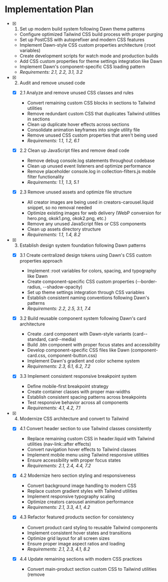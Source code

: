 # Implementation Plan

- [x] 1. Set up modern build system following Dawn theme patterns
  - Configure optimized Tailwind CSS build process with proper purging
  - Set up PostCSS with autoprefixer and modern CSS features
  - Implement Dawn-style CSS custom properties architecture (:root variables)
  - Create development scripts for watch mode and production builds
  - Add CSS custom properties for theme settings integration like Dawn
  - Implement Dawn's component-specific CSS loading pattern
  - _Requirements: 2.1, 2.2, 3.1, 3.2_

- [x] 2. Audit and remove unused code
  - [x] 2.1 Analyze and remove unused CSS classes and rules
    - Convert remaining custom CSS blocks in sections to Tailwind utilities
    - Remove redundant custom CSS that duplicates Tailwind utilities in sections
    - Clean up duplicate hover effects across sections
    - Consolidate animation keyframes into single utility file
    - Remove unused CSS custom properties that aren't being used
    - _Requirements: 1.1, 1.2, 6.1_

  - [x] 2.2 Clean up JavaScript files and remove dead code
    - Remove debug console.log statements throughout codebase
    - Clean up unused event listeners and optimize performance
    - Remove placeholder console.log in collection-filters.js mobile filter functionality
    - _Requirements: 1.1, 1.3, 5.1_

  - [x] 2.3 Remove unused assets and optimize file structure
    - All creator images are being used in creators-carousel.liquid snippet, so no removal needed
    - Optimize existing images for web delivery (WebP conversion for hero.png, okok1.png, okok2.png, etc.)
    - Remove any unused JavaScript files or CSS components
    - Clean up assets directory structure
    - _Requirements: 1.1, 1.4, 8.2_

- [x] 3. Establish design system foundation following Dawn patterns
  - [x] 3.1 Create centralized design tokens using Dawn's CSS custom properties approach
    - Implement :root variables for colors, spacing, and typography like Dawn
    - Create component-specific CSS custom properties (--border-radius, --shadow-opacity)
    - Set up theme settings integration through CSS variables
    - Establish consistent naming conventions following Dawn's patterns
    - _Requirements: 2.2, 2.5, 3.1, 7.4_

  - [x] 3.2 Build reusable component system following Dawn's card architecture
    - Create .card component with Dawn-style variants (card--standard, card--media)
    - Build .btn component with proper focus states and accessibility
    - Develop component-specific CSS files like Dawn (component-card.css, component-button.css)
    - Implement Dawn's gradient and color scheme system
    - _Requirements: 2.3, 6.1, 6.2, 7.2_

  - [x] 3.3 Implement consistent responsive breakpoint system
    - Define mobile-first breakpoint strategy
    - Create container classes with proper max-widths
    - Establish consistent spacing patterns across breakpoints
    - Test responsive behavior across all components
    - _Requirements: 4.1, 4.2, 7.1_

- [x] 4. Modernize CSS architecture and convert to Tailwind
  - [x] 4.1 Convert header section to use Tailwind classes consistently
    - Replace remaining custom CSS in header.liquid with Tailwind utilities (nav-link::after effects)
    - Convert navigation hover effects to Tailwind classes
    - Implement mobile menu using Tailwind responsive utilities
    - Ensure accessibility with proper focus states
    - _Requirements: 2.1, 2.4, 4.4, 7.2_

  - [x] 4.2 Modernize hero section styling and responsiveness
    - Convert background image handling to modern CSS
    - Replace custom gradient styles with Tailwind utilities
    - Implement responsive typography scaling
    - Optimize creators carousel animation performance
    - _Requirements: 2.1, 3.3, 4.1, 4.2_

  - [x] 4.3 Refactor featured products section for consistency
    - Convert product card styling to reusable Tailwind components
    - Implement consistent hover states and transitions
    - Optimize grid layout for all screen sizes
    - Ensure proper image aspect ratios and loading
    - _Requirements: 2.1, 2.3, 4.1, 8.2_

  - [x] 4.4 Update remaining sections with modern CSS practices
    - Convert main-product section custom CSS to Tailwind utilities (remove <style> block with dynamic padding)
    - Convert creators-carousel custom CSS animations to Tailwind utilities (move inline styles to component CSS)
    - Modernize customer reviews section styling
    - Ensure accessibility compliance for all section links
    - _Requirements: 2.1, 4.1, 4.4, 7.2_

  - [x] 4.5 Create comprehensive product page template
    - Design and implement a complete product page template following Dawn's product page patterns
    - Include product image gallery with zoom functionality and proper accessibility
    - Implement product variant selection with proper form validation
    - Add quantity selector with proper input validation and accessibility
    - Create add-to-cart functionality with loading states and error handling
    - Include product description with rich text formatting support
    - Add product reviews section with proper schema markup
    - Implement related products section using existing card-product snippet
    - Ensure mobile-first responsive design with proper touch interactions
    - Add proper SEO meta tags and structured data markup
    - Include breadcrumb navigation for better user experience
    - Implement product sharing functionality with social media integration
    - _Requirements: 2.1, 2.3, 4.1, 4.2, 5.2, 6.1, 7.1, 7.2_

- [x] 5. Refactor JavaScript following Dawn's modern patterns
  - [x] 5.1 Enhance utility function patterns and modular architecture
    - Create utility functions like Dawn's getFocusableElements and HTMLUpdateUtility
    - Improve existing cart functionality to follow Dawn's component pattern more closely
    - Enhance search functionality using Dawn's class-based approach
    - Implement Dawn's SectionId utility for section management
    - _Requirements: 5.1, 5.2, 5.4, 7.1_

  - [x] 5.2 Adopt Dawn's modern JavaScript patterns and Web Components
    - Convert existing components to extend HTMLElement like Dawn's DetailsModal
    - Implement proper custom element registration with customElements.define
    - Add Dawn-style focus management with trapFocus utilities
    - Enhance existing event handling with more robust addEventListener patterns
    - _Requirements: 5.1, 5.2, 5.5, 7.5_

  - [x] 5.3 Create Web Components following Dawn's architecture
    - Convert existing HeaderDrawer functionality to proper Web Component
    - Create SearchModal component with proper focus trapping
    - Develop CartNotification component with Dawn's patterns
    - Implement ProductForm component with proper validation
    - _Requirements: 5.2, 5.4, 6.2, 7.1_

  - [x] 5.4 Optimize performance and implement lazy loading
    - Enhance existing intersection observer implementation for animations
    - Add lazy loading for images and non-critical scripts
    - Optimize event listeners and debounce user inputs
    - Implement service worker for asset caching
    - _Requirements: 8.1, 8.2, 8.3, 8.4_

- [x] 6. Eliminate code duplication following Dawn's snippet architecture
  - [x] 6.1 Create reusable Liquid snippets following Dawn's card-product pattern
    - Extract product card markup into reusable snippet with comprehensive parameters
    - Create button snippet with variant support and accessibility features
    - Build icon snippet system for consistent SVG usage with proper alt text
    - Develop form field snippets with Dawn-style validation and styling
    - Implement Dawn's conditional CSS loading pattern for snippets
    - _Requirements: 6.3, 6.4, 7.4_

  - [x] 6.2 Consolidate repeated JavaScript functionality
    - Create utility functions for DOM manipulation
    - Build event handling utilities for common patterns
    - Develop API interaction utilities for Shopify endpoints
    - Create validation utilities for forms and inputs
    - _Requirements: 6.2, 6.4, 5.3_

  - [x] 6.3 Centralize theme configuration and constants
    - Create theme.config.js for centralized settings and configuration constants
    - Define API endpoints and Shopify configuration in constants file
    - Centralize animation timings, easing functions, and breakpoint values
    - Create theme constants for consistent usage across JavaScript modules
    - _Requirements: 6.4, 7.4, 7.5_

- [x] 7. Implement comprehensive accessibility improvements
  - [x] 7.1 Add proper ARIA labels and semantic HTML structure
    - Audit all interactive elements for proper ARIA attributes
    - Ensure proper heading hierarchy throughout templates
    - Add skip navigation links for keyboard users
    - Implement proper form labeling and error messaging
    - _Requirements: 4.4, 4.5, 3.4_

  - [x] 7.2 Implement keyboard navigation and focus management
    - Ensure all interactive elements are keyboard accessible
    - Create visible focus indicators with proper contrast
    - Implement focus trapping for modal dialogs
    - Add keyboard shortcuts for common actions
    - _Requirements: 4.4, 4.5, 3.4_

  - [x] 7.3 Optimize for screen readers and assistive technology
    - Add proper alternative text for all images
    - Implement live regions for dynamic content updates
    - Ensure proper reading order for screen readers
    - Test with actual screen reader software
    - _Requirements: 4.5, 3.4, 7.5_

- [x] 8. Optimize performance and implement modern loading strategies
  - [x] 8.1 Implement critical CSS and optimize loading performance
    - Enhance existing critical CSS optimizer implementation
    - Implement CSS loading optimization with preload hints
    - Optimize font loading with font-display: swap
    - Minimize CSS bundle size through purging and compression
    - _Requirements: 8.1, 8.4, 3.3_

  - [x] 8.2 Optimize images and implement modern formats
    - Convert images to WebP format with fallbacks (build on existing image optimizer implementation)
    - Implement responsive images with srcset attributes
    - Enhance existing lazy loading for below-the-fold images
    - Optimize image compression and sizing
    - _Requirements: 8.2, 8.4, 4.1_

  - [x] 8.3 Implement JavaScript performance optimizations
    - Add code splitting for non-critical JavaScript
    - Implement module bundling and tree shaking
    - Optimize event listeners and reduce memory leaks
    - Enhance existing performance monitoring and Core Web Vitals tracking
    - Create theme-editor.js file (referenced in main-product.liquid)
    - _Requirements: 8.1, 8.3, 8.4_

- [ ] 8.4 Clean up remaining inline styles and convert to Tailwind utilities
  - Convert hero.liquid background-image inline style to CSS custom property
  - Convert featured-products.liquid and why-choose-us.liquid background-image inline styles
  - Convert card-product.liquid inline styles to proper CSS custom properties
  - Clean up main-guarantee.liquid background-image inline styles
  - Convert footer.liquid background-image inline style to CSS custom property
  - Move cart-notification.liquid inline display:none to proper CSS class
  - _Requirements: 2.1, 2.4, 7.2_

- [ ] 9. Create missing performance monitoring files
  - [ ] 9.1 Create performance-monitor.js file
    - Implement Core Web Vitals tracking (LCP, FID, CLS)
    - Add performance metrics collection and reporting
    - Create performance budget monitoring
    - Implement real user monitoring (RUM) capabilities
    - _Requirements: 8.1, 8.3, 8.4_

  - [ ] 9.2 Create performance-optimizer.js file
    - Implement runtime performance optimizations
    - Add dynamic resource loading optimization
    - Create adaptive loading based on connection speed
    - Implement memory usage optimization
    - _Requirements: 8.1, 8.3, 8.4_

- [-] 10. Complete essential Shopify theme templates and functionality
  - [x] 10.1 Create critical e-commerce templates
    - Create cart.liquid template with modern cart functionality and drawer experience
    - Implement search.liquid template with predictive search integration
    - Create 404.liquid template with helpful navigation and search
    - Add password.liquid template for password-protected stores
    - _Requirements: Core e-commerce functionality, user experience_

  - [x] 10.2 Implement customer account system
    - Create customers/login.liquid template with proper form validation
    - Implement customers/register.liquid with account creation flow
    - Build customers/account.liquid dashboard with order history
    - Create customers/order.liquid for individual order details
    - Add customers/addresses.liquid for address management
    - Implement customers/reset_password.liquid and customers/activate_account.liquid
    - _Requirements: Customer experience, account management_

  - [x] 10.3 Add content and marketing templates
    - Create blog.liquid and article.liquid templates for content marketing
    - Implement page.contact.liquid with contact form functionality
    - Add gift_card.liquid template for gift card purchases
    - Create newsletter signup section for email collection
    - Add announcement bar section for promotions and notices
    - _Requirements: Content marketing, customer engagement_

  - [x] 10.4 Enhance search and navigation functionality
    - Implement main-search.liquid section for search results page
    - Create predictive search functionality with proper AJAX handling
    - Add breadcrumb navigation throughout the site
    - Implement collection banner section for category pages
    - Create search-form.liquid snippet for reusable search components
    - _Requirements: Site navigation, search functionality_

  - [ ] 10.5 Add modern e-commerce features
    - Implement cart drawer for modern shopping experience
    - Create product recommendations section using Shopify's API
    - Add recently viewed products functionality
    - Implement social sharing buttons for products and content
    - Create wishlist functionality (optional but recommended)
    - _Requirements: Modern e-commerce UX, conversion optimization_

- [ ] 11. Implement SEO and performance optimizations
  - [ ] 11.1 Complete SEO implementation
    - Add comprehensive structured data for products, reviews, and organization
    - Implement Open Graph meta tags for social media sharing
    - Add Twitter Card meta tags for Twitter sharing
    - Ensure canonical URLs are properly implemented
    - Add hreflang tags for international stores (if applicable)
    - _Requirements: Search engine optimization, social media integration_

  - [ ] 11.2 Enhance accessibility and compliance
    - Add skip to content link in header for keyboard navigation
    - Implement proper focus management for modals and drawers
    - Add screen reader announcements for cart updates and dynamic content
    - Test and implement high contrast mode support
    - Ensure reduced motion preferences are respected
    - _Requirements: WCAG 2.1 AA compliance, inclusive design_

- [ ] 12. Configuration and customization enhancements
  - [ ] 12.1 Expand theme settings and customization options
    - Add typography settings for font selection and sizing
    - Implement layout options for container widths and spacing
    - Create social media links configuration in theme settings
    - Add payment icons configuration and display
    - Implement cookie consent settings and banner
    - Add analytics tracking configuration (GA4, Facebook Pixel)
    - _Requirements: Theme customization, merchant flexibility_

  - [ ] 12.2 Implement localization and internationalization
    - Complete locale files for all supported languages
    - Add RTL language support for right-to-left languages
    - Implement currency formatting customization
    - Create region-specific content and legal pages
    - Add multi-language navigation and content switching
    - _Requirements: International commerce, localization_

  - [ ] 12.3 Add legal and compliance features
    - Create privacy policy page template
    - Implement terms of service page template
    - Add cookie policy implementation with consent management
    - Implement GDPR compliance features for EU customers
    - Add age verification for age-restricted items (if applicable)
    - _Requirements: Legal compliance, data protection_

- [ ] 13. Final documentation and cleanup
  - [ ] 13.1 Final code review and cleanup
    - Review all code for consistency and best practices
    - Remove any remaining console.log statements and debug code
    - Validate all file naming conventions are consistent
    - Ensure proper code formatting and linting
    - _Requirements: 7.1, 7.2, 7.4_

  - [ ] 13.2 Create deployment and rollback procedures
    - Document deployment process and requirements
    - Create rollback procedures in case of issues
    - Set up monitoring and alerting for production issues
    - Create checklist for future theme updates
    - _Requirements: 7.5, 8.4_
